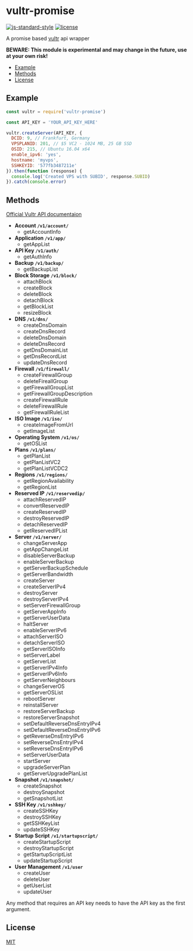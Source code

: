 # vultr-promise

[![js-standard-style](https://img.shields.io/badge/code%20style-standard-yellowgreen.svg)](http://standardjs.com/)
[![license](https://img.shields.io/badge/license-MIT-blue.svg)](LICENSE.md)

A promise based [vultr](https://vultr.com) api wrapper

__BEWARE: This module is experimental and may change in the future, use at your own risk!__

 - [Example](#example)
 - [Methods](#methods)
 - [License](#license)

## Example
```javascript
const vultr = require('vultr-promise')

const API_KEY = 'YOUR_API_KEY_HERE'

vultr.createServer(API_KEY, {
  DCID: 9, // Frankfurt, Germany
  VPSPLANID: 201, // $5 VC2 - 1024 MB, 25 GB SSD
  OSID: 215, // Ubuntu 16.04 x64
  enable_ipv6: 'yes',
  hostname: 'myvps',
  SSHKEYID: '577fb3487211e'
}).then(function (response) {
  console.log('Created VPS with SUBID', response.SUBID)
}).catch(console.error)
```

## Methods

[Official Vultr API documentaion](https://www.vultr.com/api/)

- __Account `/v1/account/`__
  - getAccountInfo
- __Application `/v1/app/`__
  - getAppList
- __API Key `/v1/auth/`__
  - getAuthInfo
- __Backup `/v1/backup/`__
  - getBackupList
- __Block Storage `/v1/block/`__
  - attachBlock
  - createBlock
  - deleteBlock
  - detachBlock
  - getBlockList
  - resizeBlock
- __DNS `/v1/dns/`__
  - createDnsDomain
  - createDnsRecord
  - deleteDnsDomain
  - deleteDnsRecord
  - getDnsDomainList
  - getDnsRecordList
  - updateDnsRecord
- __Firewall `/v1/firewall/`__
  - createFirewallGroup
  - deleteFireallGroup
  - getFirewallGroupList
  - getFirewallGroupDescription
  - createFirewallRule
  - deleteFirewallRule
  - getFirewallRuleList
- __ISO Image `/v1/iso/`__
  - createImageFromUrl
  - getImageList
- __Operating System `/v1/os/`__
  - getOSList
- __Plans `/v1/plans/`__
  - getPlanList
  - getPlanListVC2
  - getPlanListVCDC2
- __Regions `/v1/regions/`__
  - getRegionAvailability
  - getRegionList
- __Reserved IP `/v1/reservedip/`__
  - attachReservedIP
  - convertReservedIP
  - createReservedIP
  - destroyReservedIP
  - detachReservedIP
  - getReservedIPList
- __Server `/v1/server/`__
  - changeServerApp
  - getAppChangeList
  - disableServerBackup
  - enableServerBackup
  - getServerBackupSchedule
  - getServerBandwidth
  - createServer
  - createServerIPv4
  - destroyServer
  - destroyServerIPv4
  - setServerFirewallGroup
  - getServerAppInfo
  - getServerUserData
  - haltServer
  - enableServerIPv6
  - attachServerISO
  - detachServerISO
  - getServerISOInfo
  - setServerLabel
  - getServerList
  - getServerIPv4Info
  - getServerIPv6Info
  - getServerNeighbours
  - changeServerOS
  - getServerOSList
  - rebootServer
  - reinstallServer
  - restoreServerBackup
  - restoreServerSnapshot
  - setDefaultReverseDnsEntryIPv4
  - setDefaultReverseDnsEntryIPv6
  - getReverseDnsEntryIPv6
  - setReverseDnsEntryIPv4
  - setReverseDnsEntryIPv6
  - setServerUserData
  - startServer
  - upgradeServerPlan
  - getServerUpgradePlanList
- __Snapshot `/v1/snapshot/`__
  - createSnapshot
  - destroySnapshot
  - getSnapshotList
- __SSH Key `/v1/sshkey/`__
  - createSSHKey
  - destroySSHKey
  - getSSHKeyList
  - updateSSHKey
- __Startup Script `/v1/startupscript/`__
  - createStartupScript
  - destroyStartupScript
  - getStartupScriptList
  - updateStartupScript
- __User Management `/v1/user`__
  - createUser
  - deleteUser
  - getUserList
  - updateUser

Any method that requires an API key needs to have the API key as the first argument.

## License
[MIT](LICENSE.md)
